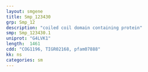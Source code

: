 ```yaml
---
layout: smgene
title: Smp_123430
grp: Smp_12
description: "coiled coil domain containing protein"
smp: Smp_123430.1
uniprot: "G4LVK1"
length:  1461
cdd: "COG1196, TIGR02168, pfam07888"
kk: ns
categories: sm
---
```

